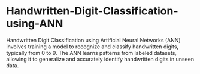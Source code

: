 # Handwritten-Digit-Classification-using-ANN
Handwritten Digit Classification using Artificial Neural Networks (ANN) involves training a model to recognize and classify handwritten digits, typically from 0 to 9. The ANN learns patterns from labeled datasets, allowing it to generalize and accurately identify handwritten digits in unseen data.
